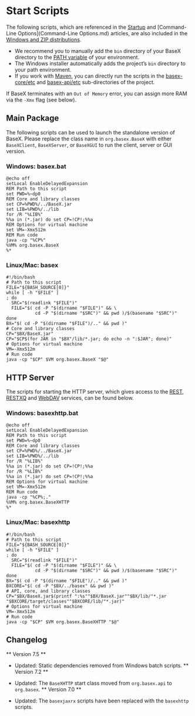 
# Start Scripts
 


 
The following scripts, which are referenced in the [Startup](Startup.md) and [Command-Line Options](Command-Line Options.md) articles, are also included in the [Windows and ZIP distributions](http://basex.org/products/download/). 

  * We recommend you to manually add the `bin` directory of your BaseX directory to the [PATH variable](http://en.wikipedia.org/wiki/PATH_(variable)) of your environment. 
 * The Windows installer automatically adds the project’s `bin` directory to your path environment. 
 * If you work with [Maven](Maven.md), you can directly run the scripts in the [basex-core/etc](https://github.com/BaseXdb/basex/tree/master/basex-core/etc) and [basex-api/etc](https://github.com/BaseXdb/basex/tree/master/basex-api/etc) sub-directories of the project. 
 
If BaseX terminates with an `Out of Memory` error, you can assign more RAM via the `-Xmx` flag (see below). 

 
## Main Package

The following scripts can be used to launch the standalone version of BaseX. Please replace the class name in `org.basex.BaseX` with either `BaseXClient`, `BaseXServer`, or `BaseXGUI` to run the client, server or GUI version. 


### Windows: basex.bat

    @echo off
    setLocal EnableDelayedExpansion
    REM Path to this script
    set PWD=%~dp0
    REM Core and library classes
    set CP=%PWD%/../BaseX.jar
    set LIB=%PWD%/../lib
    for /R "%LIB%"
    %%a in (*.jar) do set CP=!CP!;%%a
    REM Options for virtual machine
    set VM=-Xmx512m
    REM Run code
    java -cp "%CP%"
    %VM% org.basex.BaseX
    %*


### Linux/Mac: basex

    #!/bin/bash
    # Path to this script
    FILE="${BASH_SOURCE[0]}"
    while [ -h "$FILE" ]
    ; do
      SRC="$(readlink "$FILE")"
      FILE="$( cd -P "$(dirname "$FILE")" && \
               cd -P "$(dirname "$SRC")" && pwd )/$(basename "$SRC")"
    done
    BX="$( cd -P "$(dirname "$FILE")/.." && pwd )"
    # Core and library classes
    CP="$BX/BaseX.jar"
    CP="$CP$(for JAR in "$BX"/lib/*.jar; do echo -n ":$JAR"; done)"
    # Options for virtual machine
    VM=-Xmx512m
    # Run code
    java -cp "$CP" $VM org.basex.BaseX "$@"

 
## HTTP Server

The scripts for starting the HTTP server, which gives access to the [REST](REST.md), [RESTXQ](RESTXQ.md) and [WebDAV](WebDAV.md) services, can be found below. 


### Windows: basexhttp.bat

    @echo off
    setLocal EnableDelayedExpansion
    REM Path to this script
    set PWD=%~dp0
    REM Core and library classes
    set CP=%PWD%/../BaseX.jar
    set LIB=%PWD%/../lib
    for /R "%LIB%"
    %%a in (*.jar) do set CP=!CP!;%%a
    for /R "%LIB%"
    %%a in (*.jar) do set CP=!CP!;%%a
    REM Options for virtual machine
    set VM=-Xmx512m
    REM Run code
    java -cp "%CP%;."
    %VM% org.basex.BaseXHTTP
    %*


### Linux/Mac: basexhttp

    #!/bin/bash
    # Path to this script
    FILE="${BASH_SOURCE[0]}"
    while [ -h "$FILE" ]
    ; do
      SRC="$(readlink "$FILE")"
      FILE="$( cd -P "$(dirname "$FILE")" && \
               cd -P "$(dirname "$SRC")" && pwd )/$(basename "$SRC")"
    done
    BX="$( cd -P "$(dirname "$FILE")/.." && pwd )"
    BXCORE="$( cd -P "$BX/../basex" && pwd )"
    # API, core, and library classes
    CP="$BX/BaseX.jar$(printf ":%s""$BX/BaseX.jar""$BX/lib/"*.jar "$BXCORE/target/classes""$BXCORE/lib/"*.jar)"
    # Options for virtual machine
    VM=-Xmx512m
    # Run code
    java -cp "$CP" $VM org.basex.BaseXHTTP "$@"

 
## Changelog
** Version 7.5 **

 * Updated: Static dependencies removed from Windows batch scripts. 
** Version 7.2 **

 * Updated: The `BaseXHTTP` start class moved from `org.basex.api` to `org.basex`. 
** Version 7.0 **

 * Updated: The `basexjaxrx` scripts have been replaced with the `basexhttp` scripts. 
